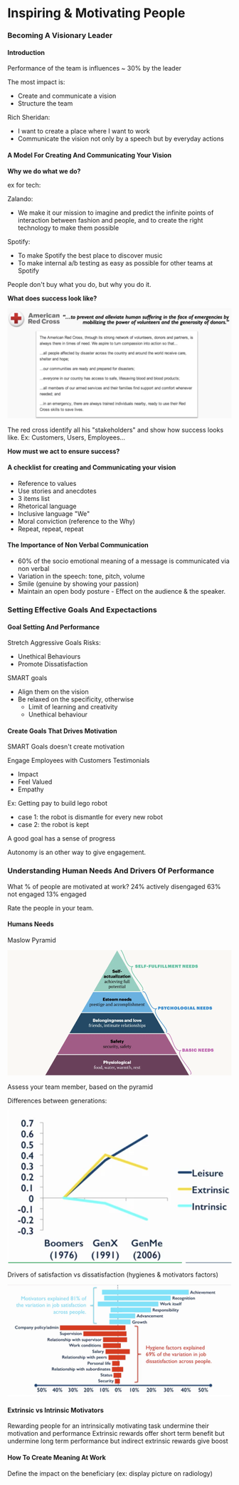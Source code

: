 # Inspiring & Motivating People

### Becoming A Visionary Leader

#### Introduction

Performance of the team is influences ~ 30% by the leader

The most impact is:

* Create and communicate a vision
* Structure the team

Rich Sheridan:

* I want to create a place where I want to work
* Communicate the vision not only by a speech but by everyday actions

#### A Model For Creating And Communicating Your Vision

**Why we do what we do?**

ex for tech:

Zalando:

* We make it our mission to imagine and predict the infinite points of interaction between fashion and people, and to create the right technology to make them possible

Spotify:

* To make Spotify the best place to discover music
* To make internal a/b testing as easy as possible for other teams at Spotify

People don't buy what you do, but why you do it.

**What does success look like?**

![](../.gitbook/assets/image.png)

  
The red cross identify all his "stakeholders" and show how success looks like. Ex: Customers, Users, Employees...

**How must we act to ensure success?**

#### A checklist for creating and Communicating your vision

* Reference to values
* Use stories and anecdotes
* 3 items list 
* Rhetorical language
* Inclusive language "We"
* Moral conviction \(reference to the Why\)
* Repeat, repeat, repeat

#### The Importance of Non Verbal Communication

* 60% of the socio emotional meaning of a message is communicated via non verbal
* Variation in the speech: tone, pitch, volume
* Smile \(genuine by showing your passion\)
* Maintain an open body posture - Effect on the audience & the speaker.

### Setting Effective Goals And Expectactions

#### Goal Setting And Performance

Stretch Aggressive Goals Risks:

* Unethical Behaviours
* Promote Dissatisfaction 

SMART goals

* Align them on the vision
* Be relaxed on the specificity, otherwise
  * Limit of learning and creativity
  * Unethical behaviour

#### Create Goals That Drives Motivation

SMART Goals doesn't create motivation

Engage Employees with Customers Testimonials

* Impact
* Feel Valued
* Empathy

Ex: Getting pay to build lego robot

* case 1: the robot is dismantle for every new robot
* case 2: the robot is kept

A good goal has a sense of progress

Autonomy is an other way to give engagement.

### Understanding Human Needs And Drivers Of Performance

What % of people are motivated at work? 24% actively disengaged 63% not engaged 13% engaged

Rate the people in your team.

#### Humans Needs

Maslow Pyramid

![](../.gitbook/assets/image%20%281%29.png)

Assess your team member, based on the pyramid

Differences between generations:

![](../.gitbook/assets/image%20%289%29.png)

Drivers of satisfaction vs dissatisfaction \(hygienes & motivators factors\)

![](../.gitbook/assets/image%20%284%29.png)

#### Extrinsic vs Intrinsic Motivators

Rewarding people for an intrinsically motivating task undermine their motivation and performance Extrinsic rewards offer short term benefit but undermine long term performance but indirect extrinsic rewards give boost

#### How To Create Meaning At Work

Define the impact on the beneficiary \(ex: display picture on radiology\)

